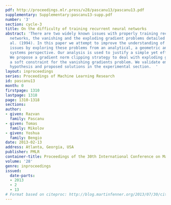 ```yaml
---
pdf: http://proceedings.mlr.press/v28/pascanu13/pascanu13.pdf
supplementary: Supplementary:pascanu13-supp.pdf
number: '3'
section: cycle-3
title: On the difficulty of training recurrent neural networks
abstract: 'There are two widely known issues with properly training recurrent neural
  networks, the vanishing and the exploding gradient problems detailed in Bengio et
  al. (1994). In this paper we attempt to improve the understanding of the underlying
  issues by exploring these problems from an analytical, a geometric and a dynamical
  systems perspective. Our analysis is used to justify a simple yet effective solution.
  We propose a gradient norm clipping strategy to deal with exploding gradients and
  a soft constraint for the vanishing gradients problem. We validate empirically our
  hypothesis and proposed solutions in the experimental section.  '
layout: inproceedings
series: Proceedings of Machine Learning Research
id: pascanu13
month: 0
firstpage: 1310
lastpage: 1318
page: 1310-1318
sections: 
author:
- given: Razvan
  family: Pascanu
- given: Tomas
  family: Mikolov
- given: Yoshua
  family: Bengio
date: 2013-02-13
address: Atlanta, Georgia, USA
publisher: PMLR
container-title: Proceedings of the 30th International Conference on Machine Learning
volume: '28'
genre: inproceedings
issued:
  date-parts:
  - 2013
  - 2
  - 13
# Format based on citeproc: http://blog.martinfenner.org/2013/07/30/citeproc-yaml-for-bibliographies/
---
```

